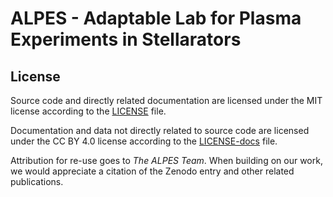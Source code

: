 # ALPES - Adaptable Lab for Plasma Experiments in Stellarators

## License

Source code and directly related documentation are licensed under the MIT license according to the [LICENSE](LICENSE) file.

Documentation and data not directly related to source code are licensed under the CC BY 4.0 license according to the [LICENSE-docs](LICENSE-docs) file.

Attribution for re-use goes to *The ALPES Team*. When building on our work, we would appreciate a citation of the Zenodo entry and other related publications.
